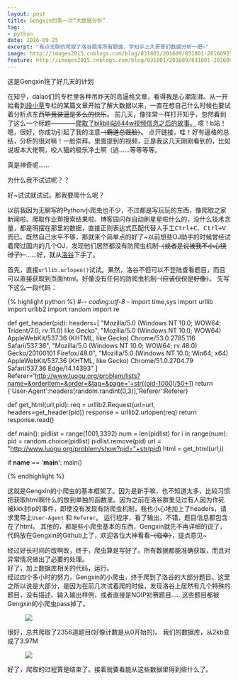 ```yaml
---
layout: post
title: Gengxin的第一次“大数据分析”
tag:
- python
date: 2016-09-25
excerpt: "有点无聊的爬取了洛谷题库所有题面，学知乎上大哥哥们数据分析一把~"
image: http://images2015.cnblogs.com/blog/831801/201609/831801-20160925192053469-2080465632.jpg
feature: http://images2015.cnblogs.com/blog/831801/201609/831801-20160925192053469-2080465632.jpg
---
```


这是Gengxin拖了好几天的计划  

在知乎，dalao们的专栏里各种吊炸天的高逼格文章，看得我是心潮澎湃。从一开始看到<a href="https://zhuanlan.zhihu.com/666666">段小草</a>专栏的某篇文章开始了解大数据以来，一直在想自己什么时候也要试着分析点东西~~毕竟装逼是多么的快乐~~。 前几天，像往常一样打开知乎，忽然看到了这么一个标题————<a href="https://zhuanlan.zhihu.com/p/22541207">爬取了bilibili站644w视频信息之后的故事。</a> 噫！b站！嗯，很好，你成功引起了我的注意~~（霸道总裁脸）~~。 点开链接，哇！好有逼格的总结，分析的很对嘛！一脸崇拜。里面提到的视频，正是我这几天刚刚看到的，比如说坂本大佬啊，咬人猫的极乐净土啊（逃……等等等等。   

真是神奇呢……  

为什么我不试试呢？？  

好~试试就试试。那我要爬什么呢？  

以前我因为无聊写的Python小爬虫也不少，不过都是写玩玩的东西，像爬取之家新闻啦、爬取作业帮搜索结果啦、博客园闪存自动刷星星啦什么的，没什么技术含量，都是明摆在那里的数据，直接正则表达式匹配代替人手工<kbd>Ctrl+C</kbd>、<kbd>Ctrl+V</kbd>而已。既然自己水平不够，那就来个简单点的好了~以前想些OJ助手的时候曾经试着爬过国内的几个OJ，发现他们居然都没有防爬虫机制~~（或者是说被我不小心绕过了）~~……好，就从<a href="http://www.luogu.org/">洛谷</a>下手了。  

首先，直接`urllib.urlopen()`试试。果然，洛谷不但可以不登陆查看题目，而且可以直接获取到页面html。好像没有任何的防爬虫机制~~（应该仅仅是好像）~~。
先写下这么一段代码：  

{% highlight python %}
#-*- coding:utf-8 -*
import time,sys
import urllib
import urllib2
import random
import re


def get_header(pid):
    headers=[
    "Mozilla/5.0 (Windows NT 10.0; WOW64; Trident/7.0; rv:11.0) like Gecko",
    "Mozilla/5.0 (Windows NT 10.0; WOW64) AppleWebKit/537.36 (KHTML, like Gecko) Chrome/53.0.2785.116 Safari/537.36",
    "Mozilla/5.0 (Windows NT 10.0; WOW64; rv:48.0) Gecko/20100101 Firefox/48.0",
    "Mozilla/5.0 (Windows NT 10.0; Win64; x64) AppleWebKit/537.36 (KHTML, like Gecko) Chrome/51.0.2704.79 Safari/537.36 Edge/14.14393"
    ]
    Referer='http://www.luogu.org/problem/lists?name=&orderitem=&order=&tag=&page='+str((pid-1000)/50+1)
    return {'User-Agent':headers[random.randint(0,3)],'Referer':Referer}

def get_html(url,pid):
    req = urllib2.Request(url=url, headers=get_header(pid))
    response = urllib2.urlopen(req)
    return response.read()

def main():
    pidlist = range(1001,3392)
    num = len(pidlist)
    for i in range(num):
        pid = random.choice(pidlist)
        pidlist.remove(pid)
        url = "http://www.luogu.org/problem/show?pid="+str(pid)
        html = get_html(url,i)

if __name__ == '__main__':
    main()

{% endhighlight %}

这就是Gengxin的小爬虫的基本框架了。因为是新手嘛，也不知道太多，比较习惯把获取html啊什么的放到单独的函数里。因为之前在洛谷群里见过有人因为作死被kkk封ip的事件，即使没有发现有防爬虫机制，我也小心地加上了headers，请求里带上`User-Agent` 和 `Referer`。
运行程序，看了输出，不错，题目信息都包含在了html。
其他的，都是些小爬虫基本的东西，Gengxin就先不再详细的说了，代码放在Gengxin的Github上了，欢迎各位大神看看~~（临幸）~~，提点意见~  

经过好长时间的改啊改，终于，爬虫算是写好了。所有数据都能准确获取，而且对异常情况做出了必要的处理。  
好了，加上数据库相关的代码，运行。  
经过四个多小时的努力，Gengxin的小爬虫，终于爬到了洛谷的大部分题目。这里之所以说是大部分，是因为在前几次试着爬的时候，发现洛谷上居然有几个特殊的题目，没有描述、输入输出样例，或者直接是NOIP初赛题目……这些题目都被Gengxin的小爬虫pass掉了。

<figure>
  <a href="http://images2015.cnblogs.com/blog/831801/201609/831801-20160925213913553-1874832292.png"><img src="http://images2015.cnblogs.com/blog/831801/201609/831801-20160925213913553-1874832292.png"></a>
</figure>  

很好，总共爬取了2356道题目(好像计数是从0开始的)。
我们的数据库，从2kb变成了3.97M
<figure>
  <a href="http://images2015.cnblogs.com/blog/831801/201609/831801-20160925214244646-2017303201.png"><img src="http://images2015.cnblogs.com/blog/831801/201609/831801-20160925214244646-2017303201.png"></a>
</figure>  

好了，爬取的过程算是结束了。接着就要看能从这些数据里得到些什么了。
